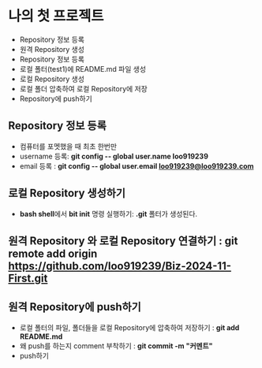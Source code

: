 # 나의 첫 프로젝트
- Repository 정보 등록
- 원격 Repository 생성
- Repository 정보 등록
- 로컬 폴터(test1)에 README.md 파일 생성
- 로컬 Repository 생성
- 로컬 폴더 압축하여 로컬 Repository에 저장
- Repository에 push하기


## Repository 정보 등록
- 컴퓨터를 포멧했을 때 최초 한번만
- username 등록: **git config -- global user.name loo919239**
- email 등록 : **git config -- global user.email loo919239@loo919239.com**

## 로컬 Repository 생성하기
- **bash shell**에서 **bit init** 명령 실행하기: **.git** 폴터가 생성된다.
## 원격 Repository 와 로컬 Repository 연결하기 :  git remote add origin https://github.com/loo919239/Biz-2024-11-First.git

## 원격 Repository에 push하기
- 로컬 폴터의 파일, 폴더들을 로컬 Repository에 압축하여 저장하기 : **git add README.md**
- 왜 push를 하는지 comment 부착하기 : **git commit -m "커멘트"**
- push하기